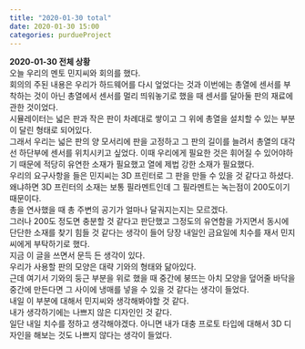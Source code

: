 ```yaml
---
title: "2020-01-30 total"
date: 2020-01-30 15:00
categories: purdueProject
---
```


**2020-01-30 전체 상황**  
오늘 우리의 멘토 민지씨와 회의를 했다.  
회의의 주된 내용은 우리가 하드웨어를 다시 엎었다는 것과 
이번에는 총열에 센서를 부착하는 것이 아닌 총열에서 센서를 멀리 띄워놓기로 했을 때 
센서를 달아둘 판의 재료에 관한 것이었다.  
시뮬레이터는 넓은 판과 작은 판이 차례대로 쌓이고 그 위에 총열을 설치할 수 있는 부분이 달린 형태로 되어있다.  
그래서 우리는 넓은 판의 양 모서리에 판을 고정하고 그 판의 길이를 늘려서 총열의 대각선 하단부에 센서를 위치시키고 싶었다.
이때 우리에게 필요한 것은 휘어질 수 있어야하기 때문에 적당히 유연한 소재가 필요했고 열에 제법 강한 소재가 필요했다.  
우리의 요구사항을 들은 민지씨는 3D 프린터로 그 판을 만들 수 있을 것 같다고 하셨다.  
왜냐하면 3D 프린터의 소재는 보통 필라멘트인데 그 필라멘트는 녹는점이 200도이기 때문이다.  
총을 연사했을 때 총 주변의 공기가 얼마나 달궈지는지는 모르겠다.  
그러나 200도 정도면 충분할 것 같다고 판단했고 그정도의 유연함을 가지면서 동시에 단단한 소재를 찾기 힘들 것 같다는 생각이 들어 
당장 내일인 금요일에 치수를 재서 민지씨에게 부탁하기로 했다.  
지금 이 글을 쓰면서 문득 든 생각이 있다.  
우리가 사용할 판의 모양은 대략 기와의 형태와 닮아있다.  
근데 여기서 기와의 둥근 부분을 위로 했을 때 중간에 붕뜨는 아치 모양을 덮어줄 바닥을 중간에 만든다면 그 사이에 냉매를 넣을 수 있을 것 같다는 생각이 들었다.  
내일 이 부분에 대해서 민지씨와 생각해봐야할 것 같다.  
내가 생각하기에는 나쁘지 않은 디자인인 것 같다.  
일단 내일 치수를 정하고 생각해야겠다. 
아니면 내가 대충 프로토 타입에 대해서 3D 디자인을 해보는 것도 나쁘지 않다는 생각이 들었다.
